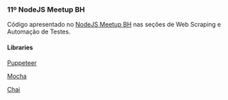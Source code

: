 ### 11º NodeJS Meetup BH

Código apresentado no [NodeJS Meetup BH](https://www.meetup.com/pt-BR/NodeBR-Minas-Gerais/events/260377213/) nas seções de Web Scraping e Automação de Testes.

#### Libraries

[Puppeteer](https://github.com/GoogleChrome/puppeteer)

[Mocha](https://github.com/mochajs/mocha)

[Chai](https://github.com/chaijs/chai)
